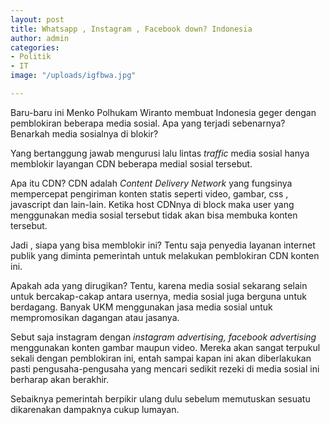 ```yaml
---
layout: post
title: Whatsapp , Instagram , Facebook down? Indonesia
author: admin
categories:
- Politik
- IT
image: "/uploads/igfbwa.jpg"

---
```

Baru-baru ini Menko Polhukam Wiranto membuat Indonesia geger dengan pemblokiran beberapa media sosial. Apa  yang terjadi sebenarnya? Benarkah media sosialnya di blokir?

Yang bertanggung jawab mengurusi    lalu lintas _traffic_ media sosial hanya memblokir layangan CDN beberapa medial sosial tersebut.

Apa itu CDN? CDN adalah _Content Delivery Network_ yang fungsinya mempercepat pengiriman konten statis seperti video, gambar, css , javascript dan lain-lain. Ketika host CDNnya di block maka user yang menggunakan media sosial tersebut tidak akan bisa membuka konten tersebut. 

Jadi , siapa yang bisa memblokir ini? Tentu saja penyedia layanan internet publik yang diminta pemerintah untuk melakukan pemblokiran CDN konten ini. 

Apakah ada yang dirugikan? Tentu, karena media sosial sekarang selain untuk bercakap-cakap antara usernya, media sosial juga berguna untuk berdagang. Banyak UKM menggunakan jasa media sosial untuk mempromosikan dagangan atau jasanya.

Sebut saja instagram dengan _instagram advertising, facebook advertising_ menggunakan konten gambar maupun video. Mereka akan sangat terpukul sekali dengan pemblokiran ini, entah sampai kapan ini akan diberlakukan pasti pengusaha-pengusaha yang mencari sedikit rezeki di media sosial ini berharap akan berakhir.

Sebaiknya pemerintah berpikir ulang dulu sebelum memutuskan sesuatu dikarenakan dampaknya cukup lumayan.